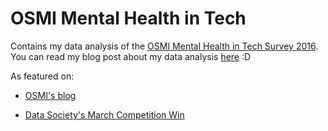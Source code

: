 # OSMI Mental Health in Tech

Contains my data analysis of the [OSMI Mental Health in Tech Survey 2016](https://osmihelp.org/research/). You can read my blog post about my data analysis [here](https://medium.com/@tfluffm/data-and-mental-health-the-osmi-survey-2016-39a3d308ac2f#.bnk3yzkw5) :D

As featured on:

* [OSMI's blog](http://blog.osmihelp.org/post/158628859362/data-and-mental-health-the-osmi-survey-2016#disqus_thread)

* [Data Society's March Competition Win](https://twitter.com/datadotworld/status/850020307280834561)

